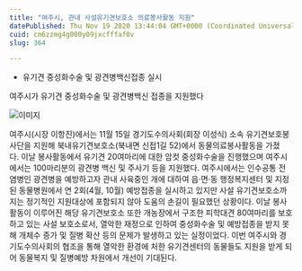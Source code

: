 ```yaml
---
title: "여주시, 관내 사설유기견보호소 의료봉사활동 지원"
datePublished: Thu Nov 19 2020 13:44:04 GMT+0000 (Coordinated Universal Time)
cuid: cm6zzmg4g000y09jxcfffaf0v
slug: 364

---
```



- 유기견 중성화수술 및 광견병백신접종 실시

여주시가 유기견 중성화수술 및 광견병백신 접종을 지원했다

![이미지](https://cdn.hashnode.com/res/hashnode/image/upload/v1739248452089/cc49d8c2-cde9-40a1-b91b-168cd7124cba.jpeg)

여주시(시장 이항진)에서는 11월 15일 경기도수의사회(회장 이성식) 소속 유기견보호봉사단을 지원해 북내유기견보호소(북내면 신접1길 52)에서 동물의료봉사활동을 가졌다. 이날 봉사활동에서 유기견 20여마리에 대한 암컷 중성화수술을 진행했으며 여주시에서는 100마리분의 광견병 백신 및 주사기 등을 지원했다. 여주시에서는 인수공통 전염병인 광견병을 예방하고자 관내 사육중인 개에 대하여 읍·면·동 행정복지센터 및 지정된 동물병원에서 연 2회(4월, 10월) 예방접종을 실시하고 있지만 사설 유기견보호소까지는 정기적인 지원대상에 포함되지 않아 도움의 손길이 필요했던 상황이다. 이날 봉사활동이 이루어진 해당 유기견보호소 또한 개농장에서 구조한 피학대견 80여마리를 보호하고 있는 사설 보호소로서, 열악한 재정으로 인하여 중성화수술 및 예방접종을 받지 못해 개체수 증가 및 질병 확산 등의 문제가 발생하고 있는 실정이었다. 이번 여주시와 경기도수의사회의 협조을 통해 열악한 환경에 처한 유기견센터의 동물들도 지원을 받게 되어 동물복지 및 질병예방 차원에서 개선이 기대된다.